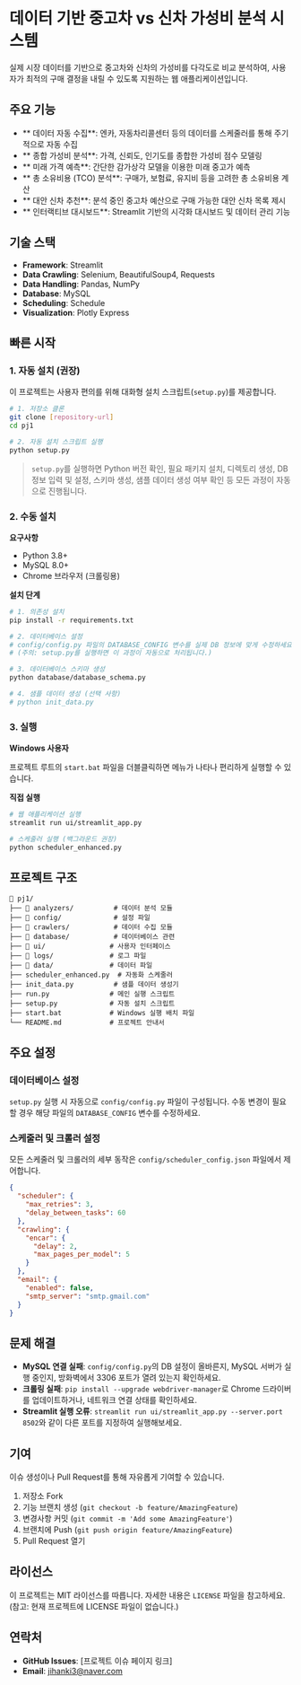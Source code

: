 # 데이터 기반 중고차 vs 신차 가성비 분석 시스템

실제 시장 데이터를 기반으로 중고차와 신차의 가성비를 다각도로 비교 분석하여, 사용자가 최적의 구매 결정을 내릴 수 있도록 지원하는 웹 애플리케이션입니다.

##  주요 기능

- ** 데이터 자동 수집**: 엔카, 자동차리콜센터 등의 데이터를 스케줄러를 통해 주기적으로 자동 수집
- ** 종합 가성비 분석**: 가격, 신뢰도, 인기도를 종합한 가성비 점수 모델링
- ** 미래 가격 예측**: 간단한 감가상각 모델을 이용한 미래 중고가 예측
- ** 총 소유비용 (TCO) 분석**: 구매가, 보험료, 유지비 등을 고려한 총 소유비용 계산
- ** 대안 신차 추천**: 분석 중인 중고차 예산으로 구매 가능한 대안 신차 목록 제시
- ** 인터랙티브 대시보드**: Streamlit 기반의 시각화 대시보드 및 데이터 관리 기능

##  기술 스택

- **Framework**: Streamlit
- **Data Crawling**: Selenium, BeautifulSoup4, Requests
- **Data Handling**: Pandas, NumPy
- **Database**: MySQL
- **Scheduling**: Schedule
- **Visualization**: Plotly Express

##  빠른 시작

### 1. 자동 설치 (권장)

이 프로젝트는 사용자 편의를 위해 대화형 설치 스크립트(`setup.py`)를 제공합니다.

```bash
# 1. 저장소 클론
git clone [repository-url]
cd pj1

# 2. 자동 설치 스크립트 실행
python setup.py
```

> `setup.py`를 실행하면 Python 버전 확인, 필요 패키지 설치, 디렉토리 생성, DB 정보 입력 및 설정, 스키마 생성, 샘플 데이터 생성 여부 확인 등 모든 과정이 자동으로 진행됩니다.

### 2. 수동 설치

**요구사항**
- Python 3.8+
- MySQL 8.0+
- Chrome 브라우저 (크롤링용)

**설치 단계**

```bash
# 1. 의존성 설치
pip install -r requirements.txt

# 2. 데이터베이스 설정
# config/config.py 파일의 DATABASE_CONFIG 변수를 실제 DB 정보에 맞게 수정하세요.
# (주의: setup.py를 실행하면 이 과정이 자동으로 처리됩니다.)

# 3. 데이터베이스 스키마 생성
python database/database_schema.py

# 4. 샘플 데이터 생성 (선택 사항)
# python init_data.py
```

### 3. 실행

**Windows 사용자**

프로젝트 루트의 `start.bat` 파일을 더블클릭하면 메뉴가 나타나 편리하게 실행할 수 있습니다.

**직접 실행**

```bash
# 웹 애플리케이션 실행
streamlit run ui/streamlit_app.py

# 스케줄러 실행 (백그라운드 권장)
python scheduler_enhanced.py
```

##  프로젝트 구조

```
📁 pj1/
├── 📂 analyzers/          # 데이터 분석 모듈
├── 📂 config/             # 설정 파일
├── 📂 crawlers/           # 데이터 수집 모듈
├── 📂 database/           # 데이터베이스 관련
├── 📂 ui/                # 사용자 인터페이스
├── 📂 logs/              # 로그 파일
├── 📂 data/              # 데이터 파일
├── scheduler_enhanced.py  # 자동화 스케줄러
├── init_data.py          # 샘플 데이터 생성기
├── run.py               # 메인 실행 스크립트
├── setup.py             # 자동 설치 스크립트
├── start.bat            # Windows 실행 배치 파일
└── README.md            # 프로젝트 안내서
```

##  주요 설정

### 데이터베이스 설정

`setup.py` 실행 시 자동으로 `config/config.py` 파일이 구성됩니다. 수동 변경이 필요할 경우 해당 파일의 `DATABASE_CONFIG` 변수를 수정하세요.

### 스케줄러 및 크롤러 설정

모든 스케줄러 및 크롤러의 세부 동작은 `config/scheduler_config.json` 파일에서 제어합니다.

```json
{
  "scheduler": {
    "max_retries": 3,
    "delay_between_tasks": 60
  },
  "crawling": {
    "encar": {
      "delay": 2,
      "max_pages_per_model": 5
    }
  },
  "email": {
    "enabled": false,
    "smtp_server": "smtp.gmail.com"
  }
}
```

##  문제 해결

- **MySQL 연결 실패**: `config/config.py`의 DB 설정이 올바른지, MySQL 서버가 실행 중인지, 방화벽에서 3306 포트가 열려 있는지 확인하세요.
- **크롤링 실패**: `pip install --upgrade webdriver-manager`로 Chrome 드라이버를 업데이트하거나, 네트워크 연결 상태를 확인하세요.
- **Streamlit 실행 오류**: `streamlit run ui/streamlit_app.py --server.port 8502`와 같이 다른 포트를 지정하여 실행해보세요.

##  기여

이슈 생성이나 Pull Request를 통해 자유롭게 기여할 수 있습니다.

1. 저장소 Fork
2. 기능 브랜치 생성 (`git checkout -b feature/AmazingFeature`)
3. 변경사항 커밋 (`git commit -m 'Add some AmazingFeature'`)
4. 브랜치에 Push (`git push origin feature/AmazingFeature`)
5. Pull Request 열기

##  라이선스

이 프로젝트는 MIT 라이선스를 따릅니다. 자세한 내용은 `LICENSE` 파일을 참고하세요. (참고: 현재 프로젝트에 LICENSE 파일이 없습니다.)

##  연락처

- **GitHub Issues**: [프로젝트 이슈 페이지 링크]
- **Email**: jihanki3@naver.com